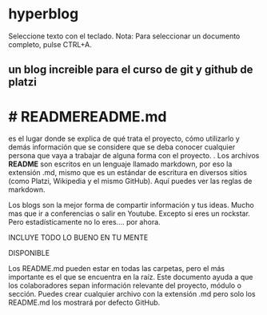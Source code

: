 
# hyperblog
Seleccione texto con el teclado. Nota: Para seleccionar un documento completo, pulse CTRL+A.
## un blog increible para el curso de git y github de platzi

# # READMEREADME.md
es el lugar donde se explica de qué trata el proyecto, cómo utilizarlo y demás información que se considere que se deba conocer cualquier persona que vaya a trabajar de alguna forma con el proyecto.
.
Los archivos **README** son escritos en un lenguaje llamado markdown, por eso la extensión .md, mismo que es un estándar de escritura en diversos sitios (como Platzi, Wikipedia y el mismo GitHub). Aquí puedes ver las reglas de markdown.


Los blogs son la mejor forma de compartir información y tus ideas. Mucho mas que ir a conferencias o salir en Youtube. Excepto si eres un rockstar. Pero estadísticamente no lo eres.... por ahora.

INCLUYE TODO LO BUENO EN TU MENTE

DISPONIBLE

Los README.md pueden estar en todas las carpetas, pero el más importante es el que se encuentra en la raíz. Este documento ayuda a que los colaboradores sepan información relevante del proyecto, módulo o sección. Puedes crear cualquier archivo con la extensión .md pero solo los README.md los mostrará por defecto GitHub.